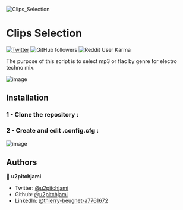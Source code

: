 ![Clips_Selection](https://socialify.git.ci/u2pitchjami/Clips_Selection/image?description=1&descriptionEditable=auto%20select%20mp3%20or%20flac%20by%20genre%20for%20electro%20techno%20mix.&font=KoHo&language=1&logo=https%3A%2F%2Fgreen-berenice-35.tiiny.site%2Fimage2vector-3.svg&name=1&owner=1&pattern=Charlie%20Brown&stargazers=1&theme=Dark)
# Clips Selection

[![Twitter](https://img.shields.io/twitter/follow/u2pitchjami.svg?style=social)](https://twitter.com/u2pitchjami)
![GitHub followers](https://img.shields.io/github/followers/u2pitchjami)
![Reddit User Karma](https://img.shields.io/reddit/user-karma/combined/u2pitchjami)



The purpose of this script is to select mp3 or flac by genre for electro techno mix.

![image](https://github.com/user-attachments/assets/2a575acb-2400-44fd-89e4-95df31719aa7)
## Installation

### 1 - Clone the repository :
### 2 - Create and edit .config.cfg :


![image](https://github.com/user-attachments/assets/df5aec9d-6d87-4f75-82a8-2ce71153de15)


## Authors

👤 **u2pitchjami**

* Twitter: [@u2pitchjami](https://twitter.com/u2pitchjami)
* Github: [@u2pitchjami](https://github.com/u2pitchjami)
* LinkedIn: [@thierry-beugnet-a7761672](https://linkedin.com/in/thierry-beugnet-a7761672)
